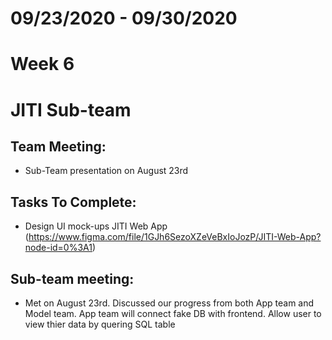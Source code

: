 # 09/23/2020 - 09/30/2020
# Week 6
# JITI Sub-team

## Team Meeting:
  - Sub-Team presentation on August 23rd

## Tasks To Complete:
  - Design UI mock-ups JITI Web App (https://www.figma.com/file/1GJh6SezoXZeVeBxIoJozP/JITI-Web-App?node-id=0%3A1)
  
  
## Sub-team meeting:
  -  Met on August 23rd. Discussed our progress from both App team and Model team. App team will connect fake DB with frontend.
     Allow user to view thier data by quering SQL table
